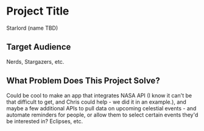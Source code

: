 # Project Title
Starlord (name TBD)

## Target Audience
Nerds, Stargazers, etc.

## What Problem Does This Project Solve?
Could be cool to make an app that integrates NASA API (I know it can't be that difficult to get, and Chris could help - we did it in an example.), and maybe a few additional APIs to pull data on upcoming celestial events - and automate reminders for people, or allow them to select certain events they'd be interested in? Eclipses, etc.


